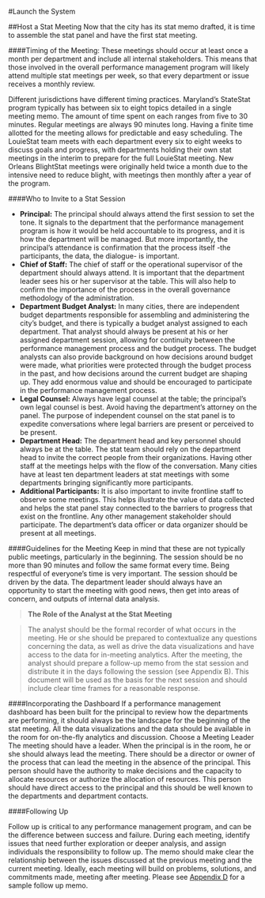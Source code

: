 #Launch the System

##Host a Stat Meeting
Now that the city has its stat memo drafted, it is time to assemble the stat panel and have the first stat meeting.

####Timing of the Meeting:
These meetings should occur at least once a month per department and include all internal stakeholders. This means that those involved in the overall performance management program will likely attend multiple stat meetings per week, so that every department or issue receives a monthly review.

Different jurisdictions have different timing practices. 
Maryland’s StateStat program typically has between six to eight topics detailed in a single meeting memo. The amount of time spent on each ranges from five to 30 minutes. Regular meetings are always 90 minutes long. Having a finite time allotted for the meeting allows for predictable and easy scheduling.
The LouieStat team meets with each department every six to eight weeks to discuss goals and progress, with departments holding their own stat meetings in the interim to prepare for the full LouieStat meeting.
New Orleans BlightStat meetings were originally held twice a month due to the intensive need to reduce blight, with meetings then monthly after a year of the program.

####Who to Invite to a Stat Session

* **Principal:** The principal should always attend the first session to set the tone. It signals to the department that the performance management program is how it would be held accountable to its progress, and it is how the department will be managed. But more importantly, the principal’s attendance is confirmation that the process itself -the participants, the data, the dialogue- is important.
* **Chief of Staff:** The chief of staff or the operational supervisor of the department should always attend. It is important that the department leader sees his or her supervisor at the table. This will also help to confirm the importance of the process in the overall governance methodology of the administration.
* **Department Budget Analyst:** In many cities, there are independent budget departments responsible for assembling and administering the city’s budget, and there is typically a budget analyst assigned to each department. That analyst should always be present at his or her assigned department session, allowing for continuity between the performance management process and the budget process. The budget analysts can also provide background on how decisions around budget were made, what priorities were protected through the budget process in the past, and how decisions around the current budget are shaping up. They add enormous value and should be encouraged to participate in the performance management process.
* **Legal Counsel:** Always have legal counsel at the table; the principal’s own legal counsel is best. Avoid having the department’s attorney on the panel. The purpose of independent counsel on the stat panel is to expedite conversations where legal barriers are present or perceived to be present. 
* **Department Head:** The department head and key personnel should always be at the table. The stat team should rely on the department head to invite the correct people from their organizations. Having other staff at the meetings helps with the flow of the conversation. Many cities have at least ten department leaders at stat meetings with some departments bringing significantly more participants.
* **Additional Participants:** It is also important to invite frontline staff to observe some meetings. This helps illustrate the value of data collected and helps the stat panel stay connected to the barriers to progress that exist on the frontline. Any other management stakeholder should participate. The department’s data officer or data organizer should be present at all meetings.

####Guidelines for the Meeting
Keep in mind that these are not typically public meetings, particularly in the beginning. The session should be no more than 90 minutes and follow the same format every time. Being respectful of everyone’s time is very important. The session should be driven by the data. The department leader should always have an opportunity to start the meeting with good news, then get into areas of concern, and outputs of internal data analysis.

>**The Role of the Analyst at the Stat Meeting**

>The analyst should be the formal recorder of what occurs in the meeting. He or she should be prepared to contextualize any questions concerning the data, as well as drive the data visualizations and have access to the data for in-meeting analytics.
After the meeting, the analyst should prepare a follow-up memo from the stat session and distribute it in the days following the session (see Appendix B). This document will be used as the basis for the next session and should include clear time frames for a reasonable response.

####Incorporating the Dashboard
If a performance management dashboard has been built for the principal to review how the departments are performing, it should always be the landscape for the beginning of the stat meeting. All the data visualizations and the data should be available in the room for on-the-fly analytics and discussion.
Choose a Meeting Leader
The meeting should have a leader. When the principal is in the room, he or she should always lead the meeting. There should be a director or owner of the process that can lead the meeting in the absence of the principal. This person should have the authority to make decisions and the capacity to allocate resources or authorize the allocation of resources. This person should have direct access to the principal and this should be well known to the departments and department contacts.

####Following Up

Follow up is critical to any performance management program, and can be the difference between success and failure. During each meeting, identify issues that need further exploration or deeper analysis, and assign individuals the responsibility to follow up. The memo should make clear the relationship between the issues discussed at the previous meeting and the current meeting. Ideally, each meeting will build on problems, solutions, and commitments made, meeting after meeting. Please see [Appendix D](appendix-d.md) for a sample follow up memo.
